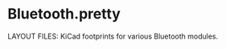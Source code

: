 
Bluetooth.pretty
==================

LAYOUT FILES: KiCad footprints for various Bluetooth modules.

